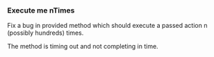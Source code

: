 ### Execute me nTimes

Fix a bug in provided method which should execute a passed action n (possibly hundreds) times. 

The method is timing out and not completing in time.
